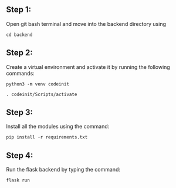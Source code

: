 ## Step 1:

Open git bash terminal and move into the backend directory using

`cd backend`

## Step 2:

Create a virtual environment and activate it by running the following commands:

`python3 -m venv codeinit`

`. codeinit/Scripts/activate`

## Step 3:

Install all the modules using the command:

`pip install -r requirements.txt`

## Step 4:

Run the flask backend by typing the command:

`flask run`
